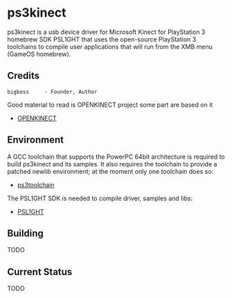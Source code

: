 ps3kinect
=========

ps3kinect is a usb device driver for Microsoft Kinect for PlayStation 3 homebrew SDK  PSL1GHT that uses the open-source
PlayStation 3 toolchains to compile user applications that will run from the
XMB menu (GameOS homebrew).


Credits
-------

    bigboss     - Founder, Author
    

Good material to read is OPENKINECT project some part are based on it

* [OPENKINECT](http://github.com/OpenKinect/libfreenect)


Environment
-----------

A GCC toolchain that supports the PowerPC 64bit architecture is required to
build ps3kinect and its samples. It also requires the toolchain to provide
a patched newlib environment; at the moment only one toolchain does so:

* [ps3toolchain](http://github.com/ps3dev/ps3toolchain)

The  PSL1GHT SDK is needed to compile driver, samples and libs:

* [PSL1GHT](http://github.com/ps3dev/PSL1GHT)




Building
--------

TODO


Current Status
--------------

TODO